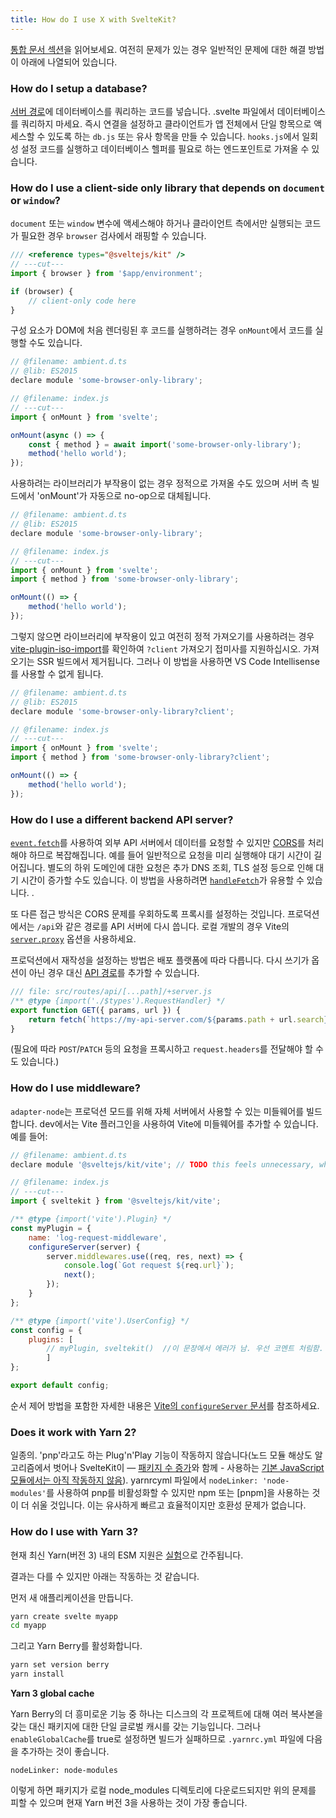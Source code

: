 ```yaml
---
title: How do I use X with SvelteKit?
---
```


[통합 문서 섹션](/docs/integrations)을 읽어보세요. 여전히 문제가 있는 경우 일반적인 문제에 대한 해결 방법이 아래에 나열되어 있습니다.

### How do I setup a database?

[서버 경로](/docs/routing#server)에 데이터베이스를 쿼리하는 코드를 넣습니다. .svelte 파일에서 데이터베이스를 쿼리하지 마세요. 즉시 연결을 설정하고 클라이언트가 앱 전체에서 단일 항목으로 액세스할 수 있도록 하는 `db.js` 또는 유사 항목을 만들 수 있습니다. `hooks.js`에서 일회성 설정 코드를 실행하고 데이터베이스 헬퍼를 필요로 하는 엔드포인트로 가져올 수 있습니다.

### How do I use a client-side only library that depends on `document` or `window`?

`document` 또는 `window` 변수에 액세스해야 하거나 클라이언트 측에서만 실행되는 코드가 필요한 경우 `browser` 검사에서 래핑할 수 있습니다.

```js
/// <reference types="@sveltejs/kit" />
// ---cut---
import { browser } from '$app/environment';

if (browser) {
	// client-only code here
}
```

구성 요소가 DOM에 처음 렌더링된 후 코드를 실행하려는 경우 `onMount`에서 코드를 실행할 수도 있습니다.

```js
// @filename: ambient.d.ts
// @lib: ES2015
declare module 'some-browser-only-library';

// @filename: index.js
// ---cut---
import { onMount } from 'svelte';

onMount(async () => {
	const { method } = await import('some-browser-only-library');
	method('hello world');
});
```

사용하려는 라이브러리가 부작용이 없는 경우 정적으로 가져올 수도 있으며 서버 측 빌드에서 'onMount'가 자동으로 no-op으로 대체됩니다.

```js
// @filename: ambient.d.ts
// @lib: ES2015
declare module 'some-browser-only-library';

// @filename: index.js
// ---cut---
import { onMount } from 'svelte';
import { method } from 'some-browser-only-library';

onMount(() => {
	method('hello world');
});
```

그렇지 않으면 라이브러리에 부작용이 있고 여전히 정적 가져오기를 사용하려는 경우 [vite-plugin-iso-import](https://github.com/bluwy/vite-plugin-iso-import)를 확인하여 `?client` 가져오기 접미사를 지원하십시오. 가져오기는 SSR 빌드에서 제거됩니다. 그러나 이 방법을 사용하면 VS Code Intellisense를 사용할 수 없게 됩니다.

```js
// @filename: ambient.d.ts
// @lib: ES2015
declare module 'some-browser-only-library?client';

// @filename: index.js
// ---cut---
import { onMount } from 'svelte';
import { method } from 'some-browser-only-library?client';

onMount(() => {
	method('hello world');
});
```

### How do I use a different backend API server?

[`event.fetch`](/docs/load#making-fetch-requests)를 사용하여 외부 API 서버에서 데이터를 요청할 수 있지만 [CORS](https://developer.mozilla.org/en-US/docs/Web/HTTP/CORS)를 처리해야 하므로 복잡해집니다. 예를 들어 일반적으로 요청을 미리 실행해야 대기 시간이 길어집니다. 별도의 하위 도메인에 대한 요청은 추가 DNS 조회, TLS 설정 등으로 인해 대기 시간이 증가할 수도 있습니다. 이 방법을 사용하려면 [`handleFetch`](/docs/hooks#server-hooks-handlefetch)가 유용할 수 있습니다. .

또 다른 접근 방식은 CORS 문제를 우회하도록 프록시를 설정하는 것입니다. 프로덕션에서는 `/api`와 같은 경로를 API 서버에 다시 씁니다. 로컬 개발의 경우 Vite의 [`server.proxy`](https://vitejs.dev/config/server-options.html#server-proxy) 옵션을 사용하세요.

프로덕션에서 재작성을 설정하는 방법은 배포 플랫폼에 따라 다릅니다. 다시 쓰기가 옵션이 아닌 경우 대신 [API 경로](https://kit.svelte.dev/docs/routing#server)를 추가할 수 있습니다.

```js
/// file: src/routes/api/[...path]/+server.js
/** @type {import('./$types').RequestHandler} */
export function GET({ params, url }) {
	return fetch(`https://my-api-server.com/${params.path + url.search}`);
}
```

(필요에 따라 `POST`/`PATCH` 등의 요청을 프록시하고 `request.headers`를 전달해야 할 수도 있습니다.)

### How do I use middleware?

`adapter-node`는 프로덕션 모드를 위해 자체 서버에서 사용할 수 있는 미들웨어를 빌드합니다. dev에서는 Vite 플러그인을 사용하여 Vite에 미들웨어를 추가할 수 있습니다. 예를 들어:

```js
// @filename: ambient.d.ts
declare module '@sveltejs/kit/vite'; // TODO this feels unnecessary, why can't it 'see' the declarations?

// @filename: index.js
// ---cut---
import { sveltekit } from '@sveltejs/kit/vite';

/** @type {import('vite').Plugin} */
const myPlugin = {
	name: 'log-request-middleware',
	configureServer(server) {
		server.middlewares.use((req, res, next) => {
			console.log(`Got request ${req.url}`);
			next();
		});
	}
};

/** @type {import('vite').UserConfig} */
const config = {
	plugins: [
		// myPlugin, sveltekit()  //이 문장에서 에러가 남. 우선 코멘트 처림함.
		]
};

export default config;
```

순서 제어 방법을 포함한 자세한 내용은 [Vite의 `configureServer` 문서](https://vitejs.dev/guide/api-plugin.html#configureserver)를 참조하세요.

### Does it work with Yarn 2?

일종의. 'pnp'라고도 하는 Plug'n'Play 기능이 작동하지 않습니다(노드 모듈 해상도 알고리즘에서 벗어나 SvelteKit이 — [패키지 수 증가](https://blog.sindresorhus.com/get-ready-for-esm-aa53530b3f77)와 함께 -  사용하는 [기본 JavaScript 모듈에서는 아직 작동하지 않음](https://github.com/yarnpkg/berry/issues/638)).
yarnrcyml 파일에서 `nodeLinker: 'node-modules'`를 사용하여 pnp를 비활성화할 수 있지만 npm 또는 [pnpm]을 사용하는 것이 더 쉬울 것입니다. 이는 유사하게 빠르고 효율적이지만 호환성 문제가 없습니다.

### How do I use with Yarn 3?

현재 최신 Yarn(버전 3) 내의 ESM 지원은 [실험](https://github.com/yarnpkg/berry/pull/2161)으로 간주됩니다.

결과는 다를 수 있지만 아래는 작동하는 것 같습니다.

먼저 새 애플리케이션을 만듭니다.

```sh
yarn create svelte myapp
cd myapp
```

그리고 Yarn Berry를 활성화합니다.

```sh
yarn set version berry
yarn install
```

**Yarn 3 global cache**

Yarn Berry의 더 흥미로운 기능 중 하나는 디스크의 각 프로젝트에 대해 여러 복사본을 갖는 대신 패키지에 대한 단일 글로벌 캐시를 갖는 기능입니다. 그러나 `enableGlobalCache`를 true로 설정하면 빌드가 실패하므로 `.yarnrc.yml` 파일에 다음을 추가하는 것이 좋습니다.

```
nodeLinker: node-modules
```

이렇게 하면 패키지가 로컬 node_modules 디렉토리에 다운로드되지만 위의 문제를 피할 수 있으며 현재 Yarn 버전 3을 사용하는 것이 가장 좋습니다.
